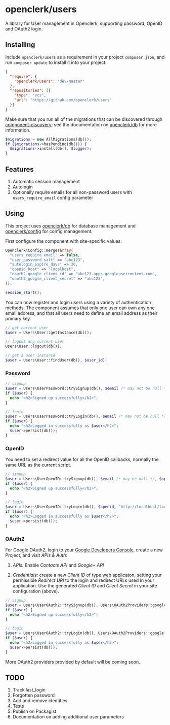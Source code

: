openclerk/users
===============

A library for User management in Openclerk, supporting password, OpenID
and OAuth2 login.

## Installing

Include `openclerk/users` as a requirement in your project `composer.json`,
and run `composer update` to install it into your project:

```json
{
  "require": {
    "openclerk/users": "dev-master"
  },
  "repositories": [{
    "type": "vcs",
    "url": "https://github.com/openclerk/users"
  }]
}
```

Make sure that you run all of the migrations that can be discovered
through [component-discovery](https://github.com/soundasleep/component-discovery);
see the documentation on [openclerk/db](https://github.com/openclerk/db) for more information.

```php
$migrations = new AllMigrations(db());
if ($migrations->hasPending(db())) {
  $migrations->install(db(), $logger);
}
```

## Features

1. Automatic session management
1. Autologin
1. Optionally require emails for all non-password users with `users_require_email` config parameter

## Using

This project uses [openclerk/db](https://github.com/openclerk/db) for database
management and [openclerk/config](https://github.com/openclerk/config) for config management.

First configure the component with site-specific values:

```php
Openclerk\Config::merge(array(
  "users_require_email" => false,
  "user_password_salt" => "abc123",
  "autologin_expire_days" => 30,
  "openid_host" => "localhost",
  "oauth2_google_client_id" => "abc123.apps.googleusercontent.com",
  "oauth2_google_client_secret" => "abc123",
));

session_start();
```

You can now register and login users using a variety of authentication methods.
The component assumes that only one user can own any one email address, and that
all users need to define an email address as their primary key.

```php
// get current user
$user = Users\User::getInstance(db());

// logout any current user
Users\User::logout(db());

// get a user instance
$user = Users\User::findUser(db(), $user_id);
```

### Password

```php
// signup
$user = Users\UserPassword::trySignup(db(), $email /* may not be null */, $password);
if ($user) {
  echo "<h2>Signed up successfully</h2>";
}

// login
$user = Users\UserPassword::tryLogin(db(), $email /* may not be null */, $password);
if ($user) {
  echo "<h2>Logged in successfully as $user</h2>";
  $user->persist(db());
}
```

### OpenID

You need to set a redirect value for all the OpenID callbacks, normally the same
URL as the current script.

```php
// signup
$user = Users\UserOpenID::trySignup(db(), $email /* may be null */, $openid, "http://localhost/register.php");
if ($user) {
  echo "<h2>Signed up successfully</h2>";
}

// login
$user = Users\UserOpenID::tryLogin(db(), $openid, "http://localhost/login.php");
if ($user) {
  echo "<h2>Logged in successfully as $user</h2>";
  $user->persist(db());
}
```

### OAuth2

For Google OAuth2, login to your [Google Developers Console](https://console.developers.google.com/project),
create a new Project, and visit *APIs & Auth*:

1. *APIs:* Enable _Contacts API_ and _Google+ API_

2. *Credentials:* create a new _Client ID_ of type web applicaton, setting your permissible _Redirect URI_ to the
   login and redirect URLs used in your application. Use the generated _Client ID_ and _Client Secret_ in your
   site configuration (above).

```php
// signup
$user = Users\UserOAuth2::trySignup(db(), Users\OAuth2Providers::google("http://localhost/register.php"));
if ($user) {
  echo "<h2>Signed up successfully</h2>";
}

// login
$user = Users\UserOAuth2::tryLogin(db(), Users\OAuth2Providers::google("http://localhost/openclerk2/login-oauth2.php"));
if ($user) {
  echo "<h2>Logged in successfully as $user</h2>";
  $user->persist(db());
}
```

More OAuth2 providers provided by default will be coming soon.

## TODO

1. Track last_login
1. Forgotten password
1. Add and remove identities
1. Tests
1. Publish on Packagist
1. Documentation on adding additional user parameters
